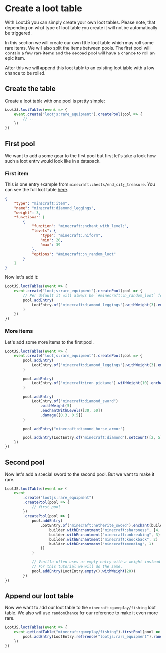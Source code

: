 # Create a loot table

With LootJS you can simply create your own loot tables. Please note, that depending on what type of loot table you create it will not be automatically be triggered.

In this section we will create our own little loot table which may roll some rare items. We will also split the items between pools. The first pool will contain a few rare items and the second pool will have a chance to roll an epic item.

After this we will append this loot table to an existing loot table with a low chance to be rolled.

## Create the table

Create a loot table with one pool is pretty simple:

```js
LootJS.lootTables(event => {
    event.create("lootjs:rare_equipment").createPool(pool => {
        // ...
    })
})
```

## First pool

We want to add a some gear to the first pool but first let's take a look how such a loot entry would look like in a datapack.

### First item

This is one entry example from `minecraft:chests/end_city_treasure`. You can see the full loot table [here](https://misode.github.io/loot-table/?version=1.21&preset=chests/end_city_treasure).

```json
{
    "type": "minecraft:item",
    "name": "minecraft:diamond_leggings",
    "weight": 3,
    "functions": [
        {
            "function": "minecraft:enchant_with_levels",
            "levels": {
                "type": "minecraft:uniform",
                "min": 20,
                "max": 39
            },
            "options": "#minecraft:on_random_loot"
        }
    ]
}
```

Now let's add it:

```js
LootJS.lootTables(event => {
    event.create("lootjs:rare_equipment").createPool(pool => {
        // Per default it will always be `#minecraft:on_random_loot` for `enchantWithLevels`
        pool.addEntry(
            LootEntry.of("minecraft:diamond_leggings").withWeight(3).enchantWithLevels([20, 39])
        )
    })
})
```

### More items

Let's add some more items to the first pool.

```js
LootJS.lootTables(event => {
    event.create("lootjs:rare_equipment").createPool(pool => {
        pool.addEntry(
            LootEntry.of("minecraft:diamond_leggings").withWeight(3).enchantWithLevels([20, 39])
        )

        pool.addEntry(
            LootEntry.of("minecraft:iron_pickaxe").withWeight(10).enchantWithLevels([10, 19])
        )

        pool.addEntry(
            LootEntry.of("minecraft:diamond_sword")
                .withWeight(5)
                .enchantWithLevels([30, 50])
                .damage([0.3, 0.5])
        )

        pool.addEntry("minecraft:diamond_horse_armor")

        pool.addEntry(LootEntry.of("minecraft:diamond").setCount([2, 5]))
    })
})
```

## Second pool

Now let's add a special sword to the second pool. But we want to make it rare.

```js
LootJS.lootTables(event => {
    event
        .create("lootjs:rare_equipment")
        .createPool(pool => {
            // first pool
        })
        .createPool(pool => {
            pool.addEntry(
                LootEntry.of("minecraft:netherite_sword").enchant(builder => {
                    builder.withEnchantment("minecraft:sharpness", [4, 5])
                    builder.withEnchantment("minecraft:unbreaking", 3)
                    builder.withEnchantment("minecraft:knockback", 2)
                    builder.withEnchantment("minecraft:mending", 1)
                })
            )

            // Vanilla often uses an empty entry with a weight instead of `randomChance`
            // For this tutorial we will do the same.
            pool.addEntry(LootEntry.empty().withWeight(20))
        })
})
```

## Append our loot table

Now we want to add our loot table to the `minecraft:gameplay/fishing` loot table. We also will use `randomChance` for our reference to make it even more rare.

```js
LootJS.lootTables(event => {
    event.getLootTable("minecraft:gameplay/fishing").firstPool(pool => {
        pool.addEntry(LootEntry.reference("lootjs:rare_equipment").randomChance(0.1))
    })
})
```
